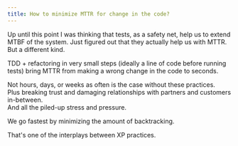 ```yaml
---
title: How to minimize MTTR for change in the code?
---
```


Up until this point I was thinking that tests, as a safety net, help us to extend MTBF of the system.
Just figured out that they actually help us with MTTR. But a different kind.

TDD + refactoring in very small steps (ideally a line of code before running tests) bring MTTR from making a wrong change in the code to seconds.  

Not hours, days, or weeks as often is the case without these practices.  
Plus breaking trust and damaging relationships with partners and customers in-between.  
And all the piled-up stress and pressure.  

We go fastest by minimizing the amount of backtracking.

That's one of the interplays between XP practices.
